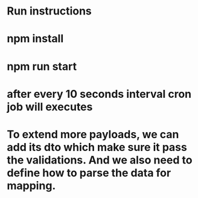 # Run instructions

# npm install

# npm run start

# after every 10 seconds interval cron job will executes

# To extend more payloads, we can add its dto which make sure it pass the validations. And we also need to define how to parse the data for mapping.